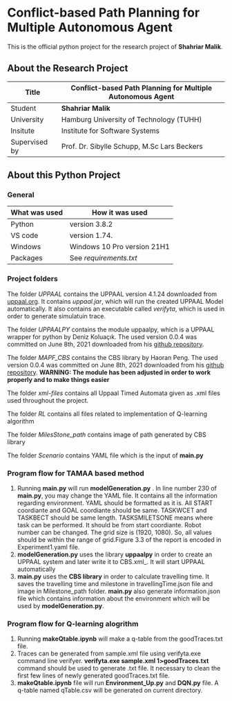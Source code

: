 # Conflict-based Path Planning for Multiple Autonomous Agent
This is the official python project for the research project of **Shahriar Malik**.

## About the Research Project
| Title | Conflict-based Path Planning for Multiple Autonomous Agent
| --- | --- |
| Student | **Shahriar Malik**
| University | Hamburg University of Technology (TUHH)
| Insitute | Institute for Software Systems
| Supervised by | Prof. Dr. Sibylle Schupp, M.Sc Lars Beckers


## About this Python Project
### General
| What was used | How it was used
| --- | --- |
| Python  | version 3.8.2
| VS code | version 1.74.
| Windows | Windows 10 Pro version 21H1
| Packages| See _requirements.txt_

### Project folders
The folder _UPPAAL_ contains the UPPAAL version  4.1.24 downloaded from [uppaal.org](https://uppaal.org/downloads/).
It contains _uppaal.jar_, which will run the created UPPAAL Model automatically. It also contains an executable called _verifyta_,
which is used in order to generate simulatuin trace.

The folder _UPPAALPY_ contains the module uppaalpy, which is a UPPAAL wrapper for python by Deniz Koluaçık.
The used version 0.0.4 was committed on June 8th, 2021 downloaded from his [github repository](https://github.com/koluacik/uppaal-py).

The folder _MAPF_CBS_ contains the CBS library by Haoran Peng.
The used version 0.0.4 was committed on June 8th, 2021 downloaded from his [github repository](https://github.com/GavinPHR/Multi-Agent-Path-Finding).
**WARNING: The module has been adjusted in order to work properly and to make things easier**

The folder _xml-files_ contains all Uppaal Timed Automata given as .xml files used throughout the project.

The folder _RL_ contains all files related to implementation of Q-learning algorithm


The folder _MilesStone_path_ contains image of path generated by CBS library

The folder _Scenario_ contains YAML file which is the input of **main.py** 

### Program flow for TAMAA based method
1. Running **main.py** will run **modelGeneration.py** . In line number 230 of **main.py**, you may change the YAML file. It contains all the information regarding environment. YAML should be formatted as it is. All START coordiante and GOAL coordiante should be same. TASKWCET and TASKBECT should be same length. TASKSMILETSONE means where task can be performed. It should be from start coordiante. Robot number can be changed. The grid size is (1920, 1080). So, all values should be within the range of grid.Figure 3.3 of the report is encoded in Experiment1.yaml file. 
2. **modelGeneration.py** uses the library **uppaalpy** in order to create an UPPAAL system and later write it to CBS.xml_. It will start UPPAAL automatically
3. **main.py** uses the **CBS library** in order to calculate travelling time. It saves the travelling time and milestone in travellingTime.json file and image in Milestone_path folder. **main.py** also generate information.json file which contains information about the environment which will be used by **modelGeneration.py**.


### Program flow for Q-learning alogrithm
1. Running **makeQtable.ipynb** will make a q-table from the goodTraces.txt file.
2. Traces can be generated from sample.xml file using verifyta.exe command line verifyer.  **verifyta.exe sample.xml 1>goodTraces.txt** command should be used to generate .txt file. It necessary to clean the first few lines of newly generated goodTraces.txt file. 
3. **makeQtable.ipynb** file will run **Environment_Up.py**  and **DQN.py** file. A q-table named qTable.csv will be generated on current directory.


